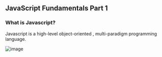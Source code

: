 ## JavaScript Fundamentals Part 1

### What is Javascript?

Javascript is a high-level object-oriented , multi-paradigm programming language.

![image](https://github.com/user-attachments/assets/d9d35a23-02fe-40e8-a526-29616cf9dac1)

